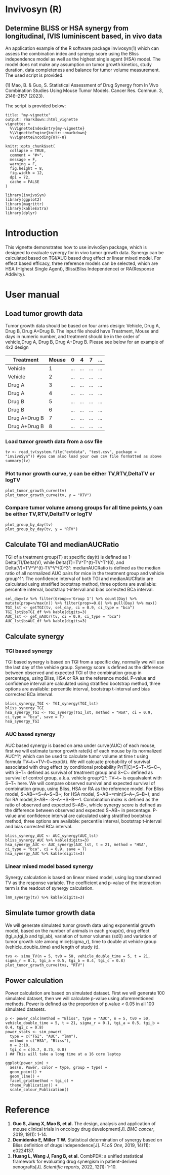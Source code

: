 # Invivosyn (R)
## Determine BLISS or HSA synergy from longitudinal, IVIS luminiscent based, in vivo data 

An application example of the R software package invivosyn(1) which can assess the combination index and synergy score using the Bliss independence model as well as the highest single agent (HSA) model. The model does not make any assumption on tumor growth kinetics, study duration, data completeness and balance for tumor volume measurement. The used script is provided. 

(1) Mao, B. & Guo, S. Statistical Assessment of Drug Synergy from In Vivo Combination Studies Using  Mouse Tumor Models. Cancer Res. Commun. 3, 2146–2157 (2023).

The script is provided below:
~~~
title: "my-vignette"
output: rmarkdown::html_vignette
vignette: >
  %\VignetteIndexEntry{my-vignette}
  %\VignetteEngine{knitr::rmarkdown}
  %\VignetteEncoding{UTF-8}
~~~

~~~{r, include = FALSE}
knitr::opts_chunk$set(
  collapse = TRUE,
  comment = "#>",
  message = F,
  warning = F,
  fig.height = 8,
  fig.width = 12,
  dpi = 72,
  cache = FALSE
)
~~~

~~~{r setup}
library(invivoSyn)
library(ggplot2)
library(magrittr)
library(kableExtra)
library(dplyr)
~~~

# Introduction

This vignette demonstrates how to use invivoSyn package, which is designed to evaluate synergy for in vivo tumor growth data. Synergy can be calculated based on TGI/AUC based drug effect or linear mixed model. For effect based efficacy, three reference models can be selected, which are HSA (Highest Single Agent), Bliss(Bliss Independence) or RA(Response Addivity).

# User manual

## Load tumor growth data

Tumor growth data should be based on four arms design: Vehicle, Drug A, Drug B, Drug A+Drug B. The input file should have Treatment, Mouse and days in numeric number, and treatment should be in the order of vehicle,Drug A, Drug B, Drug A+Drug B. Please see below for an example of 4x2 design

| Treatment     | Mouse | 0   | 4   | 7   | ... |
|---------------|-------|-----|-----|-----|-----|
| Vehicle       | 1     | ... | ... | ... | ... |
| Vehicle       | 2     | ... | ... | ... | ... |
| Drug A        | 3     | ... | ... | ... | ... |
| Drug A        | 4     | ... | ... | ... | ... |
| Drug B        | 5     | ... | ... | ... | ... |
| Drug B        | 6     | ... | ... | ... | ... |
| Drug A+Drug B | 7     | ... | ... | ... | ... |
| Drug A+Drug B | 8     | ... | ... | ... | ... |

### Load tumor growth data from a csv file
~~~{r, load_data}
tv <- read_tv(system.file("extdata", "test.csv", package = "invivoSyn")) #you can also load your own csv file formatted as above
summary(tv)
~~~

### Plot tumor growth curve, y can be either TV,RTV,DeltaTV or logTV
~~~{r}
plot_tumor_growth_curve(tv)
plot_tumor_growth_curve(tv, y = "RTV")
~~~

### Compare tumor volume among groups for all time points,y can be either TV,RTV,DeltaTV or logTV
~~~{r, fig.width=16,fig.height=12}
plot_group_by_day(tv)
plot_group_by_day(tv, y = "RTV")
~~~

## Calculate TGI and medianAUCRatio

TGI of a treatment group(T) at specific day(t) is defined as 1-Delta(T)/Delta(V), while Delta(T)=TV^T^(t)-TV^T^(0), and Delta(V)=TV^V^(t)-TV^V^(0)^3^. medianAUCRatio is defined as the median ratio of all normalized AUC pairs for mice in the treatment group and vehicle group^1^. The confidence interval of both TGI and medianAUCRatio are calculated using stratified bootstrap method, three options are available: percentile interval, bootstrap t-interval and bias corrected BCa interval.
~~~{r, efficacy}
sel_day=tv %>% filter(Group=='Group 1') %>% count(Day) %>% mutate(prop=n/max(n)) %>% filter(prop>=0.8) %>% pull(Day) %>% max()
TGI_lst <- getTGI(tv, sel_day, ci = 0.9, ci_type = "bca")
TGI_lst$bsTGI_df %>% kable(digits=3)
AUC_lst <- get_mAUCr(tv, ci = 0.9, ci_type = "bca")
AUC_lst$bsAUC_df %>% kable(digits=3)
~~~

## Calculate synergy 

### TGI based synergy
TGI based synergy is based on TGI from a specific day, normally we will use the last day of the vehicle group. Synergy score is defined as the difference between observed and expected TGI  of the combination group in percentage, using Bliss, HSA or RA as the reference model. P-value and confidence interval are calculated using stratified bootstrap method, three options are available: percentile interval, bootstrap t-interval and bias corrected BCa interval. 
~~~{r, fig.width=16}
bliss_synergy_TGI <- TGI_synergy(TGI_lst)
bliss_synergy_TGI
hsa_synergy_TGI <- TGI_synergy(TGI_lst, method = "HSA", ci = 0.9, ci_type = "bca", save = T)
hsa_synergy_TGI
~~~

### AUC based synergy
AUC based synergy is based on area under curve(AUC) of each mouse, first we will estimate tumor growth rate(k) of each mouse by its normalized AUC^1^, which can be used to calculate tumor volume at time t using formula TV~t~=TV~0~exp(kt). We will calcuate probability of survival associated with drug effect by conditional probability Pr(T|C)=S~T~/S~C~, with S~T~ defined as survival of treatment group and S~C~ defined as survival of control group, a.k.a. vehicle group^2^. TV~t~ is equalvalent with S~T~ here. We will compare observed survival and expected survival of combination group, using Bliss, HSA or RA as the reference model. For Bliss model, S~AB~=S~A~S~B~; for HSA model, S~AB~=min(S~A~,S~B~); and for RA model,S~AB~=S~A~+S~B~-1. Combination index is defined as the ratio of observed and expected S~AB~, whicle synergy score is defined as the difference between observed and expected S~AB~ in percentage. P-value and confidence interval are calculated using stratified bootstrap method, three options are available: percentile interval, bootstrap t-interval and bias corrected BCa interval. 
~~~{r,fig.width=16}
bliss_synergy_AUC <- AUC_synergy(AUC_lst)
bliss_synergy_AUC %>% kable(digits=3)
hsa_synergy_AUC <- AUC_synergy(AUC_lst, t = 21, method = "HSA", ci_type = "bca", ci = 0.9, save = T)
hsa_synergy_AUC %>% kable(digits=3)
~~~

### Linear mixed model based synergy
Synergy calculation is based on linear mixed model, using log transformed TV as the response variable. The coefficient and p-value of the interaction term is the readout of synergy calculation.
~~~{r}
lmm_synergy(tv) %>% kable(digits=3)
~~~

## Simulate tumor growth data
We will generate simulated tumor growth data using exponential growth model, based on the number of animals in each group(n), drug effect (tgi_a,tgi_b and tgi_ab), variation of tumor volumes (sd0) and variation of tumor growth rate among mice(sigma_r), time to double at vehicle group (vehicle_double_time) and length of study (t).
~~~{r,simu}
tvs <- simu_TV(n = 5, tv0 = 50, vehicle_double_time = 5, t = 21, sigma_r = 0.1, tgi_a = 0.5, tgi_b = 0.4, tgi_c = 0.8)
plot_tumor_growth_curve(tvs, "RTV")
~~~

## Power calculation
Power calculation are based on simulated dataset. First we will generate 100 simulated dataset, then we will calculate p-value using aforementioned methods. Power is defined as the proportion of p.value < 0.05 in all 100 simulated datasets.
~~~{r eval=FALSE}
p <- power_calc(method = "Bliss", type = "AUC", n = 5, tv0 = 50, vehicle_double_time = 5, t = 21, sigma_r = 0.1, tgi_a = 0.5, tgi_b = 0.4, tgi_c = 0.8)
power_stats <- sim_power(
  type = c("TGI", "AUC", "lmm"),
  method = c("HSA", "Bliss"),
  n = 2:10,
  tgi_c = c(0.7, 0.75, 0.8)
) ## This will take a long time at a 16 core laptop
~~~

~~~{r}
ggplot(power_sim) +
  aes(n, Power, color = type, group = type) +
  geom_point() +
  geom_line() +
  facet_grid(method ~ tgi_c) +
  theme_Publication() +
  scale_colour_Publication()
~~~

# Reference
1. **Guo S, Jiang X, Mao B, et al.** The design, analysis and application of mouse clinical trials in oncology drug development[J]. *BMC cancer*, 2019, 19(1): 1-14.
2. **Demidenko E, Miller T W.** Statistical determination of synergy based on Bliss definition of drugs independence[J]. *PLoS One*, 2019, 14(11): e0224137.
3. **Huang L, Wang J, Fang B, et al.** CombPDX: a unified statistical framework for evaluating drug synergism in patient-derived xenografts[J]. *Scientific reports*, 2022, 12(1): 1-10.

